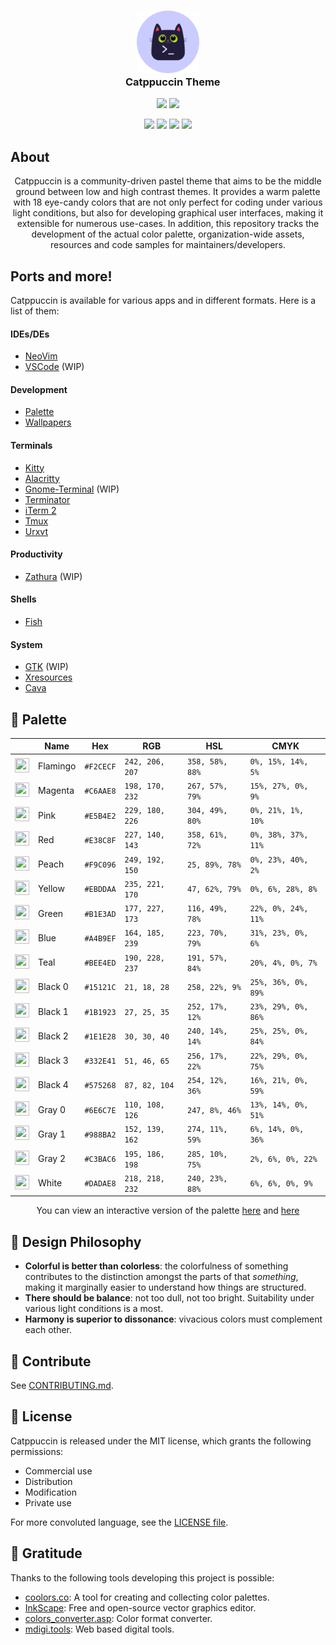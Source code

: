 <!-- <p style="font-size:181%;" align="center"> -->
<!-- 	<img src="https://raw.githubusercontent.com/Pocco81/Sandbox/dev/themes/catppuccin/export_black_cat_circle.png" width="90" alt="alt attribute goes here!" title="This is a Title"/> -->
<!-- 	<br><strong>Catppuccin Theme</strong> -->
<!-- </p> -->


<!-- <p style="font-size:181%;" align="center"> -->
<!-- 	<img src="https://raw.githubusercontent.com/Pocco81/Sandbox/dev/themes/catppuccin/export_black_cat_circle.png" width="90" alt="alt attribute goes here!" title="This is a Title"/> -->
<!-- </p> -->


<h3 align="center">
	<img src="https://raw.githubusercontent.com/Pocco81/Sandbox/dev/themes/catppuccin/export_black_cat_circle.png" width="100" alt="Logo"/><br/>
	&nbsp;
	&nbsp;
	Catppuccin Theme
</h3>

<!-- <h3 style="text-align:center"> -->
<!-- 	<img src="https://raw.githubusercontent.com/Pocco81/Sandbox/dev/themes/catppuccin/export_black_cat_circle.png" width="90" alt="Logo"/> -->
<!-- 	<br>Catppuccin Theme -->
<!-- </h3> -->


<p align="center">
  <img src="https://raw.githubusercontent.com/catppuccin/catppuccin/dev/assets/palette/morning.png" width="175" />
  <img src="https://raw.githubusercontent.com/catppuccin/catppuccin/dev/assets/palette/night.png" width="175" />
</p>

<p align="center">
    <a href="https://github.com/catppuccin/catppuccin/stargazers"><img src="https://img.shields.io/github/stars/catppuccin/catppuccin?colorA=1e1e28&colorB=a4b9ef&style=for-the-badge&logo=starship style=for-the-badge"></a>
    <a href="https://github.com/catppuccin/catppuccin/releases/latest"><img src="https://img.shields.io/github/release/catppuccin/catppuccin.svg?&style=for-the-badge&label=Release&logo=github&logoColor=eceff4&colorA=1e1e28&colorB=f2cecf"/></a>
    <a href="https://github.com/catppuccin/catppuccin/issues"><img src="https://img.shields.io/github/issues/catppuccin/catppuccin?colorA=1e1e28&colorB=bee4ed&style=for-the-badge"></a>
    <a href="https://discord.gg/r6Mdz5dpFc"><img src="https://img.shields.io/discord/907385605422448742?colorA=1e1e28&colorB=c6aae8&label=Discord&logo=discord&logoColor=white&style=for-the-badge"></a>
</p>

## About

<p align="center">
	Catppuccin is a community-driven pastel theme that aims to be the middle ground between low and high contrast themes. It provides a warm palette with 18 eye-candy colors that are not only perfect for coding under various light conditions, but also for developing graphical user interfaces, making it extensible for numerous use-cases. In addition, this repository tracks the development of the actual color palette, organization-wide assets, resources and code samples for maintainers/developers.
</p>

## Ports and more!

Catppuccin is available for various apps and in different formats. Here is a list of them:

#### IDEs/DEs

+ [NeoVim](https://github.com/catppuccin/nvim)
+ [VSCode](https://github.com/catppuccin/vscode) (WIP)

#### Development

+ [Palette](https://github.com/catppuccin/palette)
+ [Wallpapers](https://github.com/catppuccin/wallpapers)

#### Terminals

+ [Kitty](https://github.com/catppuccin/kitty)
+ [Alacritty](https://github.com/catppuccin/alacritty)
+ [Gnome-Terminal](https://github.com/catppuccin/gnome-terminal) (WIP)
+ [Terminator](https://github.com/catppuccin/terminator)
+ [iTerm 2](https://github.com/catppuccin/iterm)
+ [Tmux](https://github.com/catppuccin/tmux)
+ [Urxvt](https://github.com/catppuccin/urxvt)

#### Productivity

+ [Zathura](https://github.com/catppuccin/zathura) (WIP)

#### Shells

+ [Fish](https://github.com/catppuccin/fish)

#### System

+ [GTK](https://github.com/catppuccin/xresources) (WIP)
+ [Xresources](https://github.com/catppuccin/xresources)
+ [Cava](https://github.com/catppuccin/cava)


## 🎨 Palette

|                                                                                                                                     | Name     | Hex       | RGB             | HSL             | CMYK                |
| ----------------------------------------------------------------------------------------------------------------------------------- | -------- | --------- | --------------- | --------------- | ------------------- |
| <img src="https://raw.githubusercontent.com/catppuccin/catppuccin/dev/assets/palette/circles/flamingo.png" height="23" width="23"/> | Flamingo | `#F2CECF` | `242, 206, 207` | `358, 58%, 88%` | `0%, 15%, 14%, 5%`  |
| <img src="https://raw.githubusercontent.com/catppuccin/catppuccin/dev/assets/palette/circles/magenta.png" height="23" width="23"/>  | Magenta  | `#C6AAE8` | `198, 170, 232` | `267, 57%, 79%` | `15%, 27%, 0%, 9%`  |
| <img src="https://raw.githubusercontent.com/catppuccin/catppuccin/dev/assets/palette/circles/pink.png" height="23" width="23"/>     | Pink     | `#E5B4E2` | `229, 180, 226` | `304, 49%, 80%` | `0%, 21%, 1%, 10%`  |
| <img src="https://raw.githubusercontent.com/catppuccin/catppuccin/dev/assets/palette/circles/red.png" height="23" width="23"/>      | Red      | `#E38C8F` | `227, 140, 143` | `358, 61%, 72%` | `0%, 38%, 37%, 11%` |
| <img src="https://raw.githubusercontent.com/catppuccin/catppuccin/dev/assets/palette/circles/peach.png" height="23" width="23"/>    | Peach    | `#F9C096` | `249, 192, 150` | `25, 89%, 78%`  | `0%, 23%, 40%, 2%`  |
| <img src="https://raw.githubusercontent.com/catppuccin/catppuccin/dev/assets/palette/circles/yellow.png" height="23" width="23"/>   | Yellow   | `#EBDDAA` | `235, 221, 170` | `47, 62%, 79%`  | `0%, 6%, 28%, 8%`   |
| <img src="https://raw.githubusercontent.com/catppuccin/catppuccin/dev/assets/palette/circles/green.png" height="23" width="23"/>    | Green    | `#B1E3AD` | `177, 227, 173` | `116, 49%, 78%` | `22%, 0%, 24%, 11%` |
| <img src="https://raw.githubusercontent.com/catppuccin/catppuccin/dev/assets/palette/circles/blue.png" height="23" width="23"/>     | Blue     | `#A4B9EF` | `164, 185, 239` | `223, 70%, 79%` | `31%, 23%, 0%, 6%`  |
| <img src="https://raw.githubusercontent.com/catppuccin/catppuccin/dev/assets/palette/circles/teal.png" height="23" width="23"/>     | Teal     | `#BEE4ED` | `190, 228, 237` | `191, 57%, 84%` | `20%, 4%, 0%, 7%`   |
| <img src="https://raw.githubusercontent.com/catppuccin/catppuccin/dev/assets/palette/circles/black0.png" height="23" width="23"/>     | Black 0  | `#15121C` | `21, 18, 28`    | `258, 22%, 9%`  | `25%, 36%, 0%, 89%` |
| <img src="https://raw.githubusercontent.com/catppuccin/catppuccin/dev/assets/palette/circles/black1.png" height="23" width="23"/>     | Black 1  | `#1B1923` | `27, 25, 35`    | `252, 17%, 12%` | `23%, 29%, 0%, 86%` |
| <img src="https://raw.githubusercontent.com/catppuccin/catppuccin/dev/assets/palette/circles/black2.png" height="23" width="23"/>     | Black 2  | `#1E1E28` | `30, 30, 40`    | `240, 14%, 14%` | `25%, 25%, 0%, 84%` |
| <img src="https://raw.githubusercontent.com/catppuccin/catppuccin/dev/assets/palette/circles/black3.png" height="23" width="23"/>     | Black 3  | `#332E41` | `51, 46, 65`    | `256, 17%, 22%` | `22%, 29%, 0%, 75%` |
| <img src="https://raw.githubusercontent.com/catppuccin/catppuccin/dev/assets/palette/circles/black4.png" height="23" width="23"/>     | Black 4  | `#575268` | `87, 82, 104`   | `254, 12%, 36%` | `16%, 21%, 0%, 59%` |
| <img src="https://raw.githubusercontent.com/catppuccin/catppuccin/dev/assets/palette/circles/gray0.png" height="23" width="23"/>     | Gray 0   | `#6E6C7E` | `110, 108, 126` | `247, 8%, 46%`  | `13%, 14%, 0%, 51%` |
| <img src="https://raw.githubusercontent.com/catppuccin/catppuccin/dev/assets/palette/circles/gray1.png" height="23" width="23"/>    | Gray 1   | `#988BA2` | `152, 139, 162` | `274, 11%, 59%` | `6%, 14%, 0%, 36%`  |
| <img src="https://raw.githubusercontent.com/catppuccin/catppuccin/dev/assets/palette/circles/gray2.png" height="23" width="23"/>    | Gray 2   | `#C3BAC6` | `195, 186, 198` | `285, 10%, 75%` | `2%, 6%, 0%, 22%`   |
| <img src="https://raw.githubusercontent.com/catppuccin/catppuccin/dev/assets/palette/circles/white.png" height="23" width="23"/>    | White    | `#DADAE8` | `218, 218, 232` | `240, 23%, 88%` | `6%, 6%, 0%, 9%`    |

<p align="center">
	You can view an interactive version of the palette <a href="https://coolors.co/f2cecf-bee4ed-e5b4e2-a4b9ef-ebddaa-b1e3ad-c6aae8-f9c096-e38c8f">here</a> and <a href="https://coolors.co/15121c-1b1923-1e1e28-332e41-575268-6e6c7e-988ba2-c3bac6-dadae8">here</a>
</p>

## 🧠 Design Philosophy

-   **Colorful is better than colorless**: the colorfulness of something contributes to the distinction amongst the parts of that _something_, making it marginally easier to understand how things are structured.
-   **There should be balance**: not too dull, not too bright. Suitability under various light conditions is a most.
-   **Harmony is superior to dissonance**: vivacious colors must complement each other.

## 👐 Contribute

See [CONTRIBUTING.md](https://github.com/catppuccin/catppuccin/blob/dev/CONTRIBUTING.md).

## 📜 License

Catppuccin is released under the MIT license, which grants the following permissions:

-   Commercial use
-   Distribution
-   Modification
-   Private use

For more convoluted language, see the [LICENSE file](https://github.com/catppuccin/catppuccin/blob/main/LICENSE.md).

## 💝 Gratitude

Thanks to the following tools developing this project is possible:

-   [coolors.co](https://coolors.co/): A tool for creating and collecting color palettes.
-   [InkScape](https://inkscape.org/): Free and open-source vector graphics editor.
-   [colors_converter.asp](https://www.w3schools.com/colors/colors_converter.asp): Color format converter.
-   [mdigi.tools](https://mdigi.tools/): Web based digital tools.
